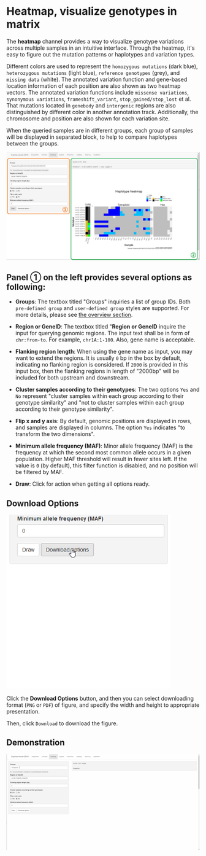 # Heatmap, visualize genotypes in matrix

The **heatmap** channel provides a way to visualize genotype variations across multiple samples in an intuitive interface. Through the heatmap, it's easy to figure out the mutation patterns or haplotypes and variation types.

Different colors are used to represent the `homozygous mutations` (dark blue), `heterozygous mutations` (light blue), `reference genotypes` (grey), and `missing data` (white). The annotated variation function and gene-based location information of each position are also shown as two heatmap vectors. The annotated variation functions include `missense variations`, `synonymous variations`, `frameshift_variant`, `stop_gained/stop_lost` et al. That mutations located in `genebody` and `intergenic` regions are also distinguished by different color in another annotation track. Additionally, the chromosome and position are also shown for each variation site.

When the queried samples are in different groups, each group of samples will be displayed in separated block, to help to compare haplotypes between the groups.

![Heatmap channel](./../img/Heatmap-1.jpg)

## Panel ① on the left provides several options as following:
- **Groups**: The textbox titled "Groups" inquiries a list of group IDs. Both `pre-defined group` and `user-defined group` styles are supported. For more details, please see [the overview section](channels).

- **Region or GeneID**: The textbox titled "**Region or GeneID** inquire the input for querying genomic regions. The input text shall be in form of `chr:from-to`. For example, `chr1A:1-100`. Also, gene name is acceptable.

- **Flanking region length**: When using the gene name as input, you may want to extend the regions. It is usually `0` bp in the box by default, indicating no flanking region is considered. If `2000` is provided in this input box, then the flanking regions in length of "2000bp" will be included for both upstream and downstream.

- **Cluster samples according to their genotypes**: The two options `Yes` and `No` represent "cluster samples within each group according to their genotype similarity" and "not to cluster samples within each group according to their genotype similarity".

- **Flip x and y axis**: By default, genomic positions are displayed in rows, and samples are displayed in columns. The option `Yes` indicates "to transform the two dimensions".

- **Minimum allele frequency (MAF)**: Minor allele frequency (MAF) is the frequency at which the second most common allele occurs in a given population. Higher MAF threshold will result in fewer sites left. If the value is `0` (by default), this filter function is disabled, and no position will be filtered by MAF.

- **Draw**: Click for action when getting all options ready.

## Download Options

![Download options of Heatmap](./../img/Download-options.gif)

Click the **Download Options** button, and then you can select downloading format (`PNG` or `PDF`) of figure, and specify the width and height to appropriate presentation.

Then, click `Download` to download the figure.

## Demonstration

![Demonstration of Heatmap](./../img/Heatmap-0.gif)